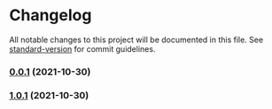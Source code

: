 # Changelog

All notable changes to this project will be documented in this file. See [standard-version](https://github.com/conventional-changelog/standard-version) for commit guidelines.

### [0.0.1](https://github.com/fernandoaabel/ngx-advanced-material-table/compare/v1.0.1...v0.0.1) (2021-10-30)

### [1.0.1](https://github.com/fernandoaabel/ngx-advanced-material-table/compare/v1.0.0...v1.0.1) (2021-10-30)
